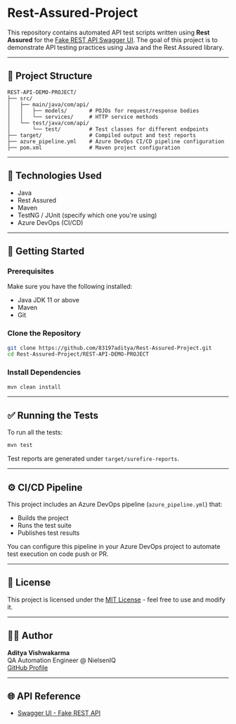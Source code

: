 # Rest-Assured-Project

This repository contains automated API test scripts written using **Rest Assured** for the [Fake REST API Swagger UI](https://fakerestapi.azurewebsites.net/index.html). The goal of this project is to demonstrate API testing practices using Java and the Rest Assured library.

---

## 📁 Project Structure

```plaintext
REST-API-DEMO-PROJECT/
├── src/
│   ├── main/java/com/api/
│   │   ├── models/       # POJOs for request/response bodies
│   │   └── services/     # HTTP service methods
│   └── test/java/com/api/
│       └── test/         # Test classes for different endpoints
├── target/               # Compiled output and test reports
├── azure_pipeline.yml    # Azure DevOps CI/CD pipeline configuration
├── pom.xml               # Maven project configuration
```

---

## 🔧 Technologies Used

- Java
- Rest Assured
- Maven
- TestNG / JUnit (specify which one you're using)
- Azure DevOps (CI/CD)

---

## 🚀 Getting Started

### Prerequisites

Make sure you have the following installed:

- Java JDK 11 or above
- Maven
- Git

### Clone the Repository

```bash
git clone https://github.com/83197aditya/Rest-Assured-Project.git
cd Rest-Assured-Project/REST-API-DEMO-PROJECT
```

### Install Dependencies

```bash
mvn clean install
```

---

## ✅ Running the Tests

To run all the tests:

```bash
mvn test
```

Test reports are generated under `target/surefire-reports`.

---

## ⚙️ CI/CD Pipeline

This project includes an Azure DevOps pipeline (`azure_pipeline.yml`) that:

- Builds the project
- Runs the test suite
- Publishes test results

You can configure this pipeline in your Azure DevOps project to automate test execution on code push or PR.

---

## 📄 License

This project is licensed under the [MIT License](LICENSE) - feel free to use and modify it.

---

## 🙋‍♂️ Author

**Aditya Vishwakarma**  
QA Automation Engineer @ NielsenIQ  
[GitHub Profile](https://github.com/83197aditya)

---

## 🌐 API Reference

- [Swagger UI - Fake REST API](https://fakerestapi.azurewebsites.net/index.html)
